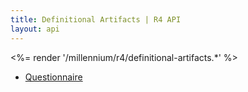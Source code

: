 ```yaml
---
title: Definitional Artifacts | R4 API
layout: api
---
```


<%= render '/millennium/r4/definitional-artifacts.*' %>

* [Questionnaire](../definitional-artifacts/questionnaire)
